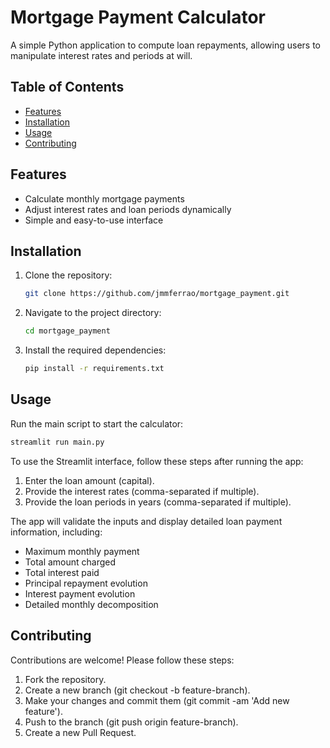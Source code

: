 # Mortgage Payment Calculator

A simple Python application to compute loan repayments, allowing users to manipulate interest rates and periods at will.

## Table of Contents

- [Features](#features)
- [Installation](#installation)
- [Usage](#usage)
- [Contributing](#contributing)

## Features

- Calculate monthly mortgage payments
- Adjust interest rates and loan periods dynamically
- Simple and easy-to-use interface

## Installation

1. Clone the repository:
    ```bash
    git clone https://github.com/jmmferrao/mortgage_payment.git
    ```
2. Navigate to the project directory:
    ```bash
    cd mortgage_payment
    ```
3. Install the required dependencies:
    ```bash
    pip install -r requirements.txt
    ```

## Usage

Run the main script to start the calculator:
```bash
streamlit run main.py
```
To use the Streamlit interface, follow these steps after running the app:

1. Enter the loan amount (capital).
2. Provide the interest rates (comma-separated if multiple).
3. Provide the loan periods in years (comma-separated if multiple).

The app will validate the inputs and display detailed loan payment information, including:

- Maximum monthly payment
- Total amount charged
- Total interest paid
- Principal repayment evolution
- Interest payment evolution
- Detailed monthly decomposition

## Contributing
Contributions are welcome! Please follow these steps:

1. Fork the repository.
2. Create a new branch (git checkout -b feature-branch).
3. Make your changes and commit them (git commit -am 'Add new feature').
4. Push to the branch (git push origin feature-branch).
5. Create a new Pull Request.
